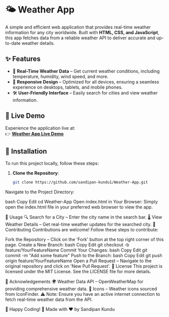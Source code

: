 # 🌤️ Weather App

A simple and efficient web application that provides real-time weather information for any city worldwide. Built with **HTML, CSS, and JavaScript**, this app fetches data from a reliable weather API to deliver accurate and up-to-date weather details.

## ✨ Features

- 📡 **Real-Time Weather Data** – Get current weather conditions, including temperature, humidity, wind speed, and more.
- 📱 **Responsive Design** – Optimized for all devices, ensuring a seamless experience on desktops, tablets, and mobile phones.
- 🛠️ **User-Friendly Interface** – Easily search for cities and view weather information.

## 🔗 Live Demo

Experience the application live at:  
👉 [**Weather App Live Demo**](https://sandipan-kundu1.github.io/Weather-App/)

## 🚀 Installation

To run this project locally, follow these steps:

1. **Clone the Repository**:
   ```bash
   git clone https://github.com/sandipan-kundu1/Weather-App.git
Navigate to the Project Directory:

bash
Copy
Edit
cd Weather-App
Open index.html in Your Browser:
Simply open the index.html file in your preferred web browser to view the app.

📌 Usage
🔍 Search for a City – Enter the city name in the search bar.
🌡️ View Weather Details – Get real-time weather updates for the searched city.
🤝 Contributing
Contributions are welcome! Follow these steps to contribute:

Fork the Repository – Click on the 'Fork' button at the top right corner of this page.
Create a New Branch:
bash
Copy
Edit
git checkout -b feature/YourFeatureName
Commit Your Changes:
bash
Copy
Edit
git commit -m "Add some feature"
Push to the Branch:
bash
Copy
Edit
git push origin feature/YourFeatureName
Open a Pull Request – Navigate to the original repository and click on 'New Pull Request'.
📜 License
This project is licensed under the MIT License. See the LICENSE file for more details.

🙌 Acknowledgements
🌍 Weather Data API – OpenWeatherMap for providing comprehensive weather data.
🎨 Icons – Weather icons sourced from IconFinder.
⚠ Note: Ensure you have an active internet connection to fetch real-time weather data from the API.

🚀 Happy Coding! 🎉
Made with ❤️ by Sandipan Kundu
